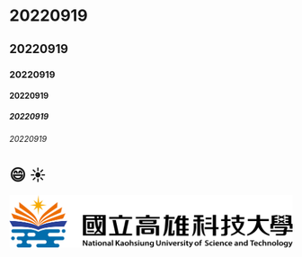 # 20220919
## 20220919
### 20220919
#### 20220919
##### 20220919
###### 20220919

# 😄 ☀️

![nkust](nkust.png "nkust")
